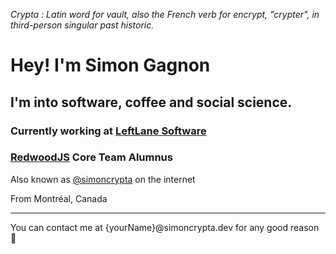 *Crypta : Latin word for vault, also the French verb for encrypt, "crypter", in third-person singular past historic.*

# Hey! I'm Simon Gagnon
## I'm into software, coffee and social science.
### Currently working at [LeftLane Software](https://leftlanesoftware.com/)
### [RedwoodJS](https://redwoodjs.com/) Core Team Alumnus
Also known as [@simoncrypta](https://bsky.app/profile/simoncrypta.bsky.social) on the internet

From Montréal, Canada

---
You can contact me at {yourName}@simoncrypta.dev for any good reason 🙂
